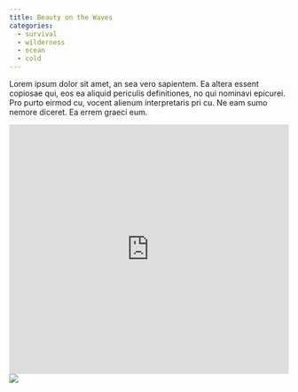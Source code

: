 ```yaml
---
title: Beauty on the Waves
categories:
  - survival
  - wilderness
  - ocean
  - cold
---
```

Lorem ipsum dolor sit amet, an sea vero sapientem. Ea altera essent copiosae qui, eos ea aliquid periculis definitiones, no qui nominavi epicurei. Pro purto eirmod cu, vocent alienum interpretaris pri cu. Ne eam sumo nemore diceret. Ea errem graeci eum.


<iframe width="100%" height="450" scrolling="no" frameborder="no" src="https://w.soundcloud.com/player/?url=https%3A//api.soundcloud.com/playlists/20863585&amp;auto_play=false&amp;hide_related=false&amp;visual=true"></iframe>

<img src="{{ _site_root }}assets/img/waves.jpg" />